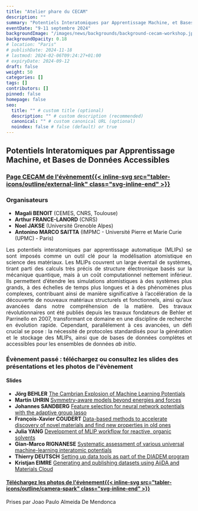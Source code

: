 ```yaml
---
title: "Atelier phare du CECAM"
description: ""
summary: "Potentiels Interatomiques par Apprentissage Machine, et Bases de Données Accessibles"
eventDate: "9-11 septembre 2024"
backgroundImage: "/images/news/backgrounds/background-cecam-workshop.jpg"
backgroundOpacity: 0.18
# location: "Paris"
# publishDate: 2024-11-18
# lastmod: 2024-02-06T09:24:27+01:00
# expiryDate: 2024-09-12
draft: false
weight: 50
categories: []
tags: []
contributors: []
pinned: false
homepage: false
seo:
  title: "" # custom title (optional)
  description: "" # custom description (recommended)
  canonical: "" # custom canonical URL (optional)
  noindex: false # false (default) or true
---
```


## Potentiels Interatomiques par Apprentissage Machine, et Bases de Données Accessibles

### <a href="https://www.cecam.org/workshop-details/machine-learning-interatomic-potentials-and-accessible-databases-1313" class="d-flex">Page CECAM de l'évènement{{< inline-svg src="tabler-icons/outline/external-link" class="svg-inline-end" >}}</a>

### Organisateurs

- **Magali BENOIT** (CEMES, CNRS, Toulouse)
- **Arthur FRANCE-LANORD** (CNRS)
- **Noel JAKSE** (Université Grenoble Alpes)
- **Antonino MARCO SAITTA** (IMPMC - Université Pierre et Marie Curie (UPMC) - Paris)

<div align="justify">

Les potentiels interatomiques par apprentissage automatique (MLIPs) se sont imposés comme un outil clé pour la modélisation atomistique en science des matériaux. Les MLIPs couvrent un large éventail de systèmes, tirant parti des calculs très précis de structure électronique basés sur la mécanique quantique, mais à un coût computationnel nettement inférieur. Ils permettent d’étendre les simulations atomistiques à des systèmes plus grands, à des échelles de temps plus longues et à des phénomènes plus complexes, contribuant ainsi de manière significative à l’accélération de la découverte de nouveaux matériaux structurels et fonctionnels, ainsi qu’aux avancées dans notre compréhension de la matière. Des travaux révolutionnaires ont été publiés depuis les travaux fondateurs de Behler et Parrinello en 2007, transformant ce domaine en une discipline de recherche en évolution rapide. Cependant, parallèlement à ces avancées, un défi crucial se pose : la nécessité de protocoles standardisés pour la génération et le stockage des MLIPs, ainsi que de bases de données complètes et accessibles pour les ensembles de données *ab initio*.

</div>

### Évènement passé : téléchargez ou consultez les slides des présentations et les photos de l'évènement

#### Slides

- **Jörg BEHLER** <a href="/downloads/2024-09-CECAM-Workshop/slides-behler-2024-09-09-CECAM-workshop.pdf" target="_blank">The Cambrian Explosion of Machine Learning Potentials</a>
- **Martin UHRIN** <a href="/downloads/2024-09-CECAM-Workshop/slides-uhrin-2024-09-09-CECAM-workshop.pdf" target="_blank">Symmetry-aware models beyond energies and forces</a>
- **Johannes SANDBERG** <a href="/downloads/2024-09-CECAM-Workshop/slides-sandberg-2024-09-10-CECAM-workshop.pdf" target="_blank">Feature selection for neural network potentials with the adaptive group lasso</a>
- **François-Xavier COUDERT** <a href="/downloads/2024-09-CECAM-Workshop/slides-coudert-2024-09-10-CECAM-workshop.pdf" target="_blank">Data-based methods to accelerate discovery of novel materials and find new properties in old ones</a>
- **Julia YANG** <a href="/downloads/2024-09-CECAM-Workshop/slides-yang-2024-09-10-CECAM-workshop.pdf" target="_blank">Development of MLIP workflow for reactive, organic solvents</a>
- **Gian-Marco RIGNANESE** <a href="/downloads/2024-09-CECAM-Workshop/slides-rignanese-2024-09-11-CECAM-workshop.pdf" target="_blank">Systematic assessment of various universal machine-learning interatomic potentials</a>
- **Thierry DEUTSCH** <a href="/downloads/2024-09-CECAM-Workshop/slides-deutsch-2024-09-11-CECAM-workshop.pdf" target="_blank">Setting up data tools as part of the DIADEM program</a>
- **Kristjan EIMRE** <a href="/downloads/2024-09-CECAM-Workshop/slides-eimre-2024-09-11-CECAM-workshop.pdf" target="_blank">Generating and publishing datasets using AiiDA and Materials Cloud</a>

<h4 class="mb-n2"><a href="/downloads/2024-09-CECAM-Workshop/cecam-workshop-photos.zip" class="d-flex">Téléchargez les photos de l'évènement{{< inline-svg src="tabler-icons/outline/camera-spark" class="svg-inline-end" >}}</a></h4>

Prises par Joao Paulo Almeida De Mendonca

<br>

<!-- **Adresse :** amphithéâtre Besson, campus Phelma, Batiment A, 1130 rue de la Piscine, 38400 Saint Martin d'Hères. <a href="https://dropsu.sorbonne-universite.fr/s/gdMJ2o5FZtKn48Z" target="_blank">Plan du campus</a> (cherchez le bâtiment A, campus Phelma):

**Comment se rendre à l'événement ?** La navette de l'aéroport vous déposera à la gare de Grenoble. De là, prenez le tram B (direction "Gières, Plaine des Sports") et descendez à l'arrêt "Bibliothèques Universitaires". Marchez vers le nord et atteignez le Bâtiment A sur la carte.

**Suivez les présentations à distance :**

[https://grenoble-inp.zoom.us/j/92354659113](https://grenoble-inp.zoom.us/j/92354659113)

ID réunion : 923 5465 9113

Mot de Passe : 968905 -->
